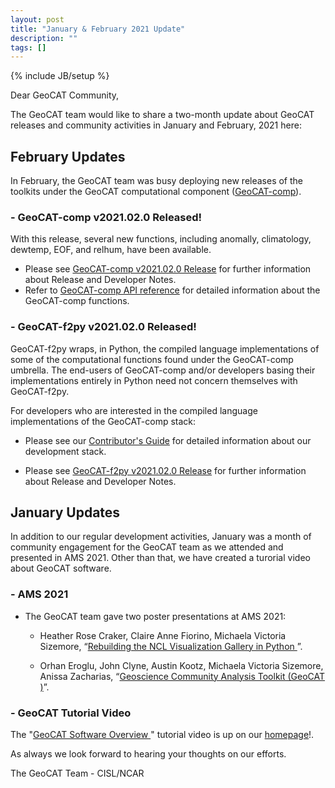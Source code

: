 ```yaml
---
layout: post
title: "January & February 2021 Update"
description: ""
tags: []
---
```

{% include JB/setup %}

Dear GeoCAT Community,

The GeoCAT team would like to share a two-month update 
about GeoCAT releases and community activities in January and 
February, 2021 here:  

## February Updates

In February, the GeoCAT team was busy deploying new releases 
of the toolkits under the GeoCAT computational component 
([GeoCAT-comp](https://geocat-comp.readthedocs.io/en/latest/#)).  

### - GeoCAT-comp v2021.02.0 Released!
With this release, several new functions, including anomally, 
climatology, dewtemp, EOF, and relhum, have been available.
- Please see 
[GeoCAT-comp v2021.02.0 Release](https://github.com/NCAR/geocat-comp/releases/tag/v2021.02.0)
for further information about Release and Developer Notes.
- Refer to 
[GeoCAT-comp API reference](https://geocat-comp.readthedocs.io/en/latest/api.html) 
for detailed information about the GeoCAT-comp functions.

### - GeoCAT-f2py v2021.02.0 Released!
GeoCAT-f2py wraps, in Python, the compiled language 
implementations of some of the computational functions 
found under the GeoCAT-comp umbrella. The end-users of 
GeoCAT-comp and/or developers basing their implementations 
entirely in Python need not concern themselves with GeoCAT-f2py.

For developers who are interested in the compiled language 
implementations of the GeoCAT-comp stack:

- Please see our 
[Contributor's Guide](https://geocat.ucar.edu/pages/contributing.html) 
for detailed information about our development stack. 

- Please see 
[GeoCAT-f2py v2021.02.0 Release](https://github.com/NCAR/geocat-f2py/releases/tag/v2021.02.0)
for further information about Release and Developer Notes.

## January Updates

In addition to our regular development activities, January was
a month of community engagement for the GeoCAT team as we attended
and presented in AMS 2021. Other than that, we have created a turorial 
video about GeoCAT software.

### - AMS 2021
- The GeoCAT team gave two poster presentations at AMS 2021:

  - Heather Rose Craker, Claire Anne Fiorino, Michaela Victoria 
  Sizemore, “[Rebuilding the NCL Visualization Gallery in Python
  ](https://ams.confex.com/ams/101ANNUAL/meetingapp.cgi/Paper/378236)”.
  
  - Orhan Eroglu, John Clyne, Austin Kootz, Michaela Victoria 
  Sizemore, Anissa Zacharias, “[Geoscience Community Analysis 
  Toolkit (GeoCAT
  )](https://ams.confex.com/ams/101ANNUAL/meetingapp.cgi/Paper/379186)”.

### - GeoCAT Tutorial Video
The "[GeoCAT Software Overview
](https://www.youtube.com/watch?v=34zFGkDwJPc&feature=emb_title&ab_channel=GeoCAT)" 
tutorial video is up on our [homepage](https://geocat.ucar.edu/)!.

As always we look forward to hearing your thoughts on our efforts.

The GeoCAT Team - CISL/NCAR
